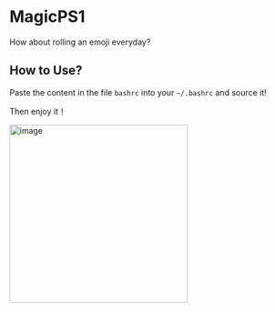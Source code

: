 # MagicPS1
How about rolling an emoji everyday?

## How to Use?

Paste the content in the file `bashrc` into your `~/.bashrc` and source it!

Then enjoy it！

<img width="313" alt="image" src="https://user-images.githubusercontent.com/36984150/113377636-7499f380-93a7-11eb-8c53-5d7b1c78a0ac.png">
